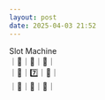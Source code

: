 ```yaml
---
layout: post
date: 2025-04-03 21:52
---
```


Slot Machine<br />
｜🍇｜💎｜💎｜<br />
｜💎｜7️⃣｜🍇｜<br />
｜🍇｜🍇｜🍒｜<br />

